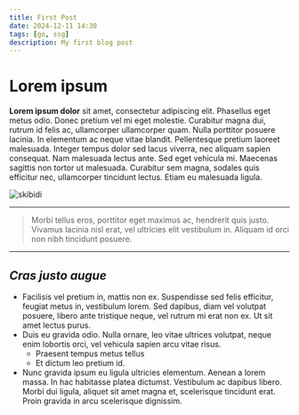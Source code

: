 ```yaml
---
title: First Post
date: 2024-12-11 14:30
tags: [go, ssg]
description: My first blog post
---
```


# Lorem ipsum

**Lorem ipsum dolor** sit amet, consectetur adipiscing elit. Phasellus eget metus odio. Donec pretium vel mi eget molestie. Curabitur magna dui, rutrum id felis ac, ullamcorper ullamcorper quam. Nulla porttitor posuere lacinia. In elementum ac neque vitae blandit. Pellentesque pretium laoreet malesuada. Integer tempus dolor sed lacus viverra, nec aliquam sapien consequat. Nam malesuada lectus ante. Sed eget vehicula mi. Maecenas sagittis non tortor ut malesuada. Curabitur sem magna, sodales quis efficitur nec, ullamcorper tincidunt lectus. Etiam eu malesuada ligula.

![skibidi](https://images.cybersport.ru/images/as-is/plain/ec/eca3ff9c-5d98-4a93-952f-fa1d2510226e.jpg@jpg)

***

> Morbi tellus eros, porttitor eget maximus ac, hendrerit quis justo. Vivamus lacinia nisl erat, vel ultricies elit vestibulum in. Aliquam id orci non nibh tincidunt  posuere.
>

***

## *Cras justo augue*
- Facilisis vel pretium in, mattis non ex. Suspendisse sed felis efficitur, feugiat metus in, vestibulum lorem. Sed dapibus, diam vel volutpat posuere, libero ante tristique neque, vel rutrum mi erat non ex. Ut sit amet lectus purus.
-  Duis eu gravida odio. Nulla ornare, leo vitae ultrices volutpat, neque enim lobortis orci, vel vehicula sapien arcu vitae risus.
   - Praesent tempus metus tellus   
   - Et dictum leo pretium id. 
- Nunc gravida ipsum eu ligula ultricies elementum. Aenean a lorem massa. In hac habitasse platea dictumst. Vestibulum ac dapibus libero. Morbi dui ligula, aliquet sit amet magna et, scelerisque tincidunt erat. Proin gravida in arcu scelerisque dignissim.

